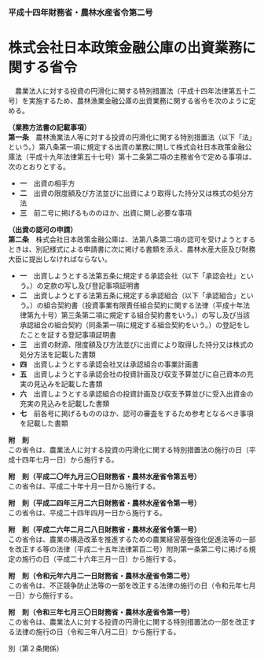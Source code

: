 ### 平成十四年財務省・農林水産省令第二号  
# 株式会社日本政策金融公庫の出資業務に関する省令  
　農業法人に対する投資の円滑化に関する特別措置法（平成十四年法律第五十二号）を実施するため、農林漁業金融公庫の出資業務に関する省令を次のように定める。  
  
**（業務方法書の記載事項）**  
**第一条**　農林漁業法人等に対する投資の円滑化に関する特別措置法（以下「法」という。）第八条第一項に規定する出資の業務に関して株式会社日本政策金融公庫法（平成十九年法律第五十七号）第十二条第二項の主務省令で定める事項は、次のとおりとする。  
* **一**　出資の相手方  
* **二**　出資の限度額及び方法並びに出資により取得した持分又は株式の処分方法  
* **三**　前二号に掲げるもののほか、出資に関し必要な事項  
  
**（出資の認可の申請）**  
**第二条**　株式会社日本政策金融公庫は、法第八条第二項の認可を受けようとするときは、別記様式による申請書に次に掲げる書類を添え、農林水産大臣及び財務大臣に提出しなければならない。  
* **一**　出資しようとする法第五条に規定する承認会社（以下「承認会社」という。）の定款の写し及び登記事項証明書  
* **二**　出資しようとする法第五条に規定する承認組合（以下「承認組合」という。）の組合契約書（投資事業有限責任組合契約に関する法律（平成十年法律第九十号）第三条第二項に規定する組合契約書をいう。）の写し及び当該承認組合の組合契約（同条第一項に規定する組合契約をいう。）の登記をしたことを証する登記事項証明書  
* **三**　出資の財源、限度額及び方法並びに出資により取得した持分又は株式の処分方法を記載した書類  
* **四**　出資しようとする承認会社又は承認組合の事業計画書  
* **五**　出資しようとする承認会社の投資計画及び収支予算並びに自己資本の充実の見込みを記載した書類  
* **六**　出資しようとする承認組合の投資計画及び収支予算並びに受入出資金の充実の見込みを記載した書類  
* **七**　前各号に掲げるもののほか、認可の審査をするため参考となるべき事項を記載した書類  
  
**附　則**  
この省令は、農業法人に対する投資の円滑化に関する特別措置法の施行の日（平成十四年七月一日）から施行する。  
  
**附　則（平成二〇年九月三〇日財務省・農林水産省令第五号）**  
この省令は、平成二十年十月一日から施行する。  
  
**附　則（平成二四年三月二六日財務省・農林水産省令第一号）**  
この省令は、平成二十四年四月一日から施行する。  
  
**附　則（平成二六年二月二八日財務省・農林水産省令第一号）**  
この省令は、農業の構造改革を推進するための農業経営基盤強化促進法等の一部を改正する等の法律（平成二十五年法律第百二号）附則第一条第二号に掲げる規定の施行の日（平成二十六年三月一日）から施行する。  
  
**附　則（令和元年六月二一日財務省・農林水産省令第二号）**  
この省令は、不正競争防止法等の一部を改正する法律の施行の日（令和元年七月一日）から施行する。  
  
**附　則（令和三年七月三〇日財務省・農林水産省令第一号）**  
この省令は、農業法人に対する投資の円滑化に関する特別措置法の一部を改正する法律の施行の日（令和三年八月二日）から施行する。  
  
別（第２条関係）  

          
        
